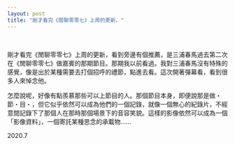 ```yaml
---
layout: post
title: "剛才看完《閒聊零零七》上周的更新，"
---
```


  
&nbsp;
&nbsp;

剛才看完《閒聊零零七》上周的更新，看到旁邊有個推薦，是三浦春馬過去第二次在《閒聊零零七》做嘉賓的那期節目。那期我以前看過。我對三浦春馬沒有特殊的感覺，像是出於某種需要去打個招呼的禮節，點進去看。這次開著彈幕看，看到很多人來悼念他。

怎麼說呢，好像有點羨慕那些可以上節目的人。那個節目本身，即便說那是做・節・目・，但它似乎依然可以成為他們的一個記錄，就像一個無心的紀錄片，不經意間記錄下了那個人在那時那個場景下的音容笑貌。這樣的影像依然可以成為一個「影像資料」，一個寄託某種思念的承載物……
 
2020.7